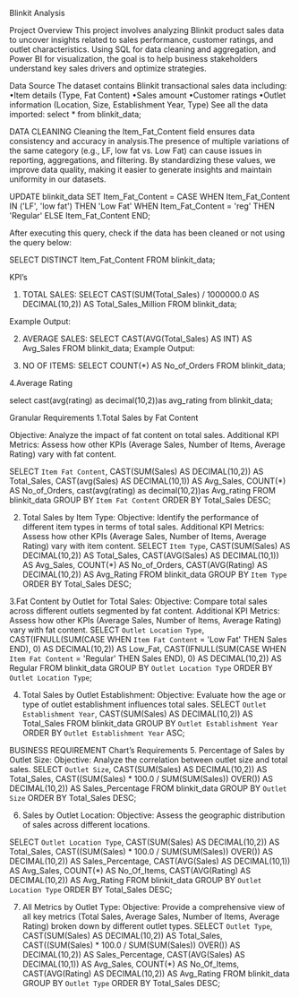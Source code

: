 Blinkit Analysis

Project Overview
This project involves analyzing Blinkit product sales data to uncover insights related to sales performance, customer ratings, and outlet characteristics. Using SQL for data cleaning and aggregation, and Power BI for visualization, the goal is to help business stakeholders understand key sales drivers and optimize strategies.

Data Source
The dataset contains Blinkit transactional sales data including:
•Item details (Type, Fat Content)
•Sales amount
•Customer ratings
•Outlet information (Location, Size, Establishment Year, Type)
See all the data imported:
select * from blinkit_data;

DATA CLEANING
Cleaning the Item_Fat_Content field ensures data consistency and accuracy in analysis.The presence of multiple variations of the same category (e.g., LF, low fat vs. Low Fat) can cause issues in reporting, aggregations, and filtering. By standardizing these values, we improve data quality, making it easier to generate insights and maintain uniformity in our datasets.

UPDATE blinkit_data
SET Item_Fat_Content =
CASE
	     WHEN Item_Fat_Content IN ('LF', 'low fat') THEN 'Low Fat'
 	     WHEN Item_Fat_Content = 'reg' THEN 'Regular'
    ELSE Item_Fat_Content
END;

After executing this query, check if the data has been cleaned or not using the query below:

SELECT DISTINCT Item_Fat_Content FROM blinkit_data;

 

   KPI’s
1.	TOTAL SALES:
SELECT CAST(SUM(Total_Sales) / 1000000.0 AS DECIMAL(10,2)) AS Total_Sales_Million
FROM blinkit_data;

Example Output:
 

2.	AVERAGE SALES:
SELECT CAST(AVG(Total_Sales) AS INT) AS Avg_Sales
FROM blinkit_data;
Example Output:
 
3.	NO OF ITEMS:
SELECT COUNT(*) AS No_of_Orders
FROM blinkit_data;
 

4.Average Rating

select cast(avg(rating) as decimal(10,2))as avg_rating from blinkit_data;

Granular Requirements
1.Total Sales by Fat Content

Objective: Analyze the impact of fat content on total sales.
Additional KPI Metrics: Assess how other KPIs (Average Sales, Number of Items, Average Rating) vary with fat content.

SELECT `Item Fat Content`, 
CAST(SUM(Sales) AS DECIMAL(10,2)) AS Total_Sales,
CAST(avg(Sales) AS DECIMAL(10,1)) AS Avg_Sales,
COUNT(*) AS No_of_Orders,
cast(avg(rating) as decimal(10,2))as Avg_rating
FROM blinkit_data
GROUP BY `Item Fat Content`
ORDER BY Total_Sales DESC;

 
2. Total Sales by Item Type:
Objective: Identify the performance of different item types in terms of total sales.
Additional KPI Metrics: Assess how other KPIs (Average Sales, Number of Items, Average Rating) vary with item content.
SELECT 
  `Item Type`,
  CAST(SUM(Sales) AS DECIMAL(10,2)) AS Total_Sales,
  CAST(AVG(Sales) AS DECIMAL(10,1)) AS Avg_Sales,
  COUNT(*) AS No_of_Orders,
  CAST(AVG(Rating) AS DECIMAL(10,2)) AS Avg_Rating
FROM blinkit_data
GROUP BY `Item Type`
ORDER BY Total_Sales DESC;

 

3.Fat Content by Outlet for Total Sales:
Objective: Compare total sales across different outlets segmented by fat content.
Additional KPI Metrics: Assess how other KPIs (Average Sales, Number of Items, Average Rating) vary with fat content.
SELECT 
  `Outlet Location Type`,
  CAST(IFNULL(SUM(CASE WHEN `Item Fat Content` = 'Low Fat' THEN Sales END), 0) AS DECIMAL(10,2)) AS Low_Fat,
  CAST(IFNULL(SUM(CASE WHEN `Item Fat Content` = 'Regular' THEN Sales END), 0) AS DECIMAL(10,2)) AS Regular
FROM blinkit_data
GROUP BY `Outlet Location Type`
ORDER BY `Outlet Location Type`;

 
4.  Total Sales by Outlet Establishment:
 Objective: Evaluate how the age or type of outlet establishment influences total sales.
   SELECT 
  `Outlet Establishment Year`,
  CAST(SUM(Sales) AS DECIMAL(10,2)) AS Total_Sales
FROM blinkit_data
GROUP BY `Outlet Establishment Year`
ORDER BY `Outlet Establishment Year` ASC;
	 

BUSINESS REQUIREMENT
Chart’s Requirements
5.	Percentage of Sales by Outlet Size:
Objective: Analyze the correlation between outlet size and total sales.
SELECT
  `Outlet Size`,
  CAST(SUM(Sales) AS DECIMAL(10,2)) AS Total_Sales,
  CAST((SUM(Sales) * 100.0 / SUM(SUM(Sales)) OVER()) AS DECIMAL(10,2)) AS Sales_Percentage
FROM blinkit_data
GROUP BY `Outlet Size`
ORDER BY Total_Sales DESC;

 
6.	Sales by Outlet Location:
Objective: Assess the geographic distribution of sales across different locations.

SELECT `Outlet Location Type`,
  CAST(SUM(Sales) AS DECIMAL(10,2)) AS Total_Sales,
   CAST((SUM(Sales) * 100.0 / SUM(SUM(Sales)) OVER()) AS DECIMAL(10,2)) AS Sales_Percentage,
  CAST(AVG(Sales) AS DECIMAL(10,1)) AS Avg_Sales,
  COUNT(*) AS No_Of_Items,
  CAST(AVG(Rating) AS DECIMAL(10,2)) AS Avg_Rating
FROM blinkit_data
GROUP BY `Outlet Location Type`
ORDER BY Total_Sales DESC;

 
7. All Metrics by Outlet Type:
Objective: Provide a comprehensive view of all key metrics (Total Sales, Average Sales, Number of Items, Average Rating) broken down by different outlet types.
SELECT `Outlet Type`,
  CAST(SUM(Sales) AS DECIMAL(10,2)) AS Total_Sales,
   CAST((SUM(Sales) * 100.0 / SUM(SUM(Sales)) OVER()) AS DECIMAL(10,2)) AS Sales_Percentage,
  CAST(AVG(Sales) AS DECIMAL(10,1)) AS Avg_Sales,
  COUNT(*) AS No_Of_Items,
  CAST(AVG(Rating) AS DECIMAL(10,2)) AS Avg_Rating
FROM blinkit_data
GROUP BY `Outlet Type`
ORDER BY Total_Sales DESC;

 
